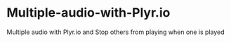 # Multiple-audio-with-Plyr.io
Multiple audio with Plyr.io and Stop others from playing when one is played
